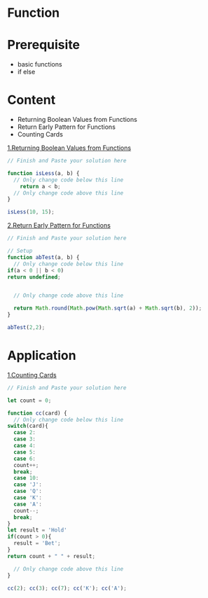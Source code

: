 # Function
# Prerequisite
- basic functions
- if else 

# Content
- Returning Boolean Values from Functions
- Return Early Pattern for Functions
- Counting Cards


[1.Returning Boolean Values from Functions](https://www.freecodecamp.org/learn/javascript-algorithms-and-data-structures/basic-javascript/returning-boolean-values-from-functions)
```js
// Finish and Paste your solution here

function isLess(a, b) {
  // Only change code below this line
    return a < b;
  // Only change code above this line
}

isLess(10, 15);


```

[2.Return Early Pattern for Functions](https://www.freecodecamp.org/learn/javascript-algorithms-and-data-structures/basic-javascript/return-early-pattern-for-functions)
```js
// Finish and Paste your solution here

// Setup
function abTest(a, b) {
  // Only change code below this line
if(a < 0 || b < 0)
return undefined;


  // Only change code above this line

  return Math.round(Math.pow(Math.sqrt(a) + Math.sqrt(b), 2));
}

abTest(2,2);


```

# Application
[1.Counting Cards](https://www.freecodecamp.org/learn/javascript-algorithms-and-data-structures/basic-javascript/counting-cards)
```js
// Finish and Paste your solution here

let count = 0;

function cc(card) {
  // Only change code below this line
switch(card){
  case 2:
  case 3:
  case 4:
  case 5:
  case 6:
  count++;
  break;
  case 10:
  case 'J':
  case 'Q':
  case 'K':
  case 'A':
  count--;
  break;
}
let result = 'Hold'
if(count > 0){
  result = 'Bet';
} 
return count + " " + result;

  // Only change code above this line
}

cc(2); cc(3); cc(7); cc('K'); cc('A');


```
